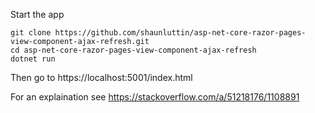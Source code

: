 
Start the app

    git clone https://github.com/shaunluttin/asp-net-core-razor-pages-view-component-ajax-refresh.git
    cd asp-net-core-razor-pages-view-component-ajax-refresh
    dotnet run

Then go to https://localhost:5001/index.html

For an explaination see https://stackoverflow.com/a/51218176/1108891
